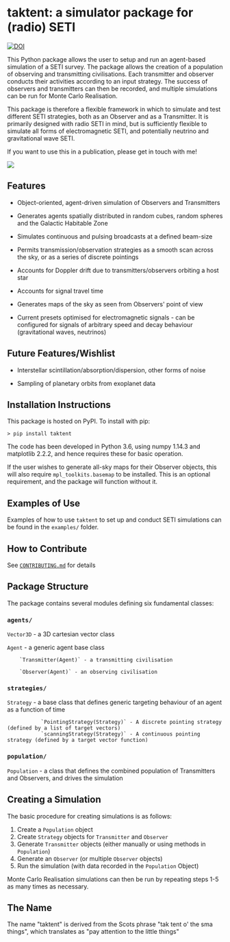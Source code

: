 taktent: a simulator package for (radio) SETI
==============================================
[![DOI](https://zenodo.org/badge/157450057.svg)](https://zenodo.org/badge/latestdoi/157450057)

This Python package allows the user to setup and run an agent-based simulation of a SETI survey.  The package allows the creation of a population of observing and transmitting civilisations.  Each transmitter and observer conducts their activities according to an input strategy.  The success of observers and transmitters can then be recorded, and multiple simulations can be run for Monte Carlo Realisation.

This package is therefore a flexible framework in which to simulate and test different SETI strategies, both as an Observer and as a Transmitter.  It is primarily designed with radio SETI in mind, but is sufficiently flexible to simulate all forms of electromagnetic SETI, and potentially neutrino and gravitational wave SETI.

If you want to use this in a publication, please get in touch with me!

![](doc/xymovie.gif)


Features
--------

* Object-oriented, agent-driven simulation of Observers and Transmitters

* Generates agents spatially distributed in random cubes, random spheres and the Galactic Habitable Zone

* Simulates continuous and pulsing broadcasts at a defined beam-size

* Permits transmission/observation strategies as a smooth scan across the sky, or as a series of discrete pointings

* Accounts for Doppler drift due to transmitters/observers orbiting a host star

* Accounts for signal travel time

* Generates maps of the sky as seen from Observers' point of view

* Current presets optimised for electromagnetic signals - can be configured for signals of arbitrary speed and decay behaviour (gravitational waves, neutrinos)


Future Features/Wishlist
------------------------

* Interstellar scintillation/absorption/dispersion, other forms of noise

* Sampling of planetary orbits from exoplanet data


Installation Instructions
--------------------------

This package is hosted on PyPI.  To install with pip:

`> pip install taktent`

The code has been developed in Python 3.6, using numpy 1.14.3 and matplotlib 2.2.2, and hence requires these for basic operation.

If the user wishes to generate all-sky maps for their Observer objects, this will also require `mpl_toolkits.basemap` to be installed.  This is an optional requirement, and the package will function without it.


Examples of Use
-------------------

Examples of how to use `taktent` to set up and conduct SETI simulations can be found in the `examples/` folder.


How to Contribute
----------------------

See [`CONTRIBUTING.md`](CONTRIBUTING.md) for details


Package Structure
---------------------

The package contains several modules defining six fundamental classes: 

### `agents/`

`Vector3D` - a 3D cartesian vector class

`Agent` - a generic agent base class

        `Transmitter(Agent)` - a transmitting civilisation

        `Observer(Agent)` - an observing civilisation
 
### `strategies/`

`Strategy` - a base class that defines generic targeting behaviour of an agent as a function of time

               `PointingStrategy(Strategy)` - A discrete pointing strategy (defined by a list of target vectors)
               `scanningStrategy(Strategy)` - A continuous pointing strategy (defined by a target vector function)

### `population/`

`Population` - a class that defines the combined population of Transmitters and Observers, and drives the simulation


Creating a Simulation
-------------------------

The basic procedure for creating simulations is as follows:

1. Create a `Population` object
2. Create `Strategy` objects for `Transmitter` and `Observer`
3. Generate `Transmitter` objects (either manually or using methods in `Population`)
4. Generate an `Observer` (or multiple `Observer` objects)
5. Run the simulation (with data recorded in the `Population` Object)

Monte Carlo Realisation simulations can then be run by repeating steps 1-5 as many times as necessary.


The Name
---------

The name "taktent" is derived from the Scots phrase "tak tent o' the sma things", which translates as "pay attention to the little things"



 


